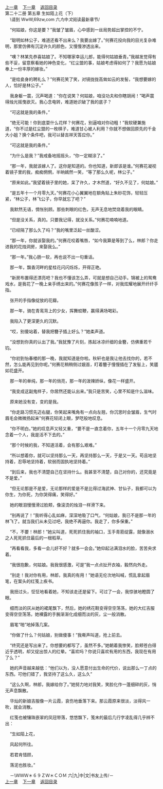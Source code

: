 
[上一章](https://github.com/xiaominghe2014/spider_book/blob/master/book/知北游/第271章.md)&nbsp;&nbsp;&nbsp;&nbsp;[下一章](https://github.com/xiaominghe2014/spider_book/blob/master/book/知北游/第273章.md)&nbsp;&nbsp;&nbsp;&nbsp;[返回目录](https://github.com/xiaominghe2014/spider_book/blob/master/book/知北游/README.md)
<br /> 第二十二册 第五章 生如陌上花（下）<br />
        \请到 WwW,69zw,com 六*九*中*文*阅读最新章节/

    “何姑娘，你这是要？”我皱了皱眉，心中感到一丝局势超出掌控的不宁。

    “聪明如林公子，难道还看不出来么？我要出嫁了。”何赛花投向我的目光复杂难明，那里仿佛有沉淀许久的颜色，又慢慢渗透出来。

    “噢？林某先恭喜姑娘了。不知哪家幸运儿郎，能得何姑娘垂青。”我越发觉得有些不妥，留意察看她的神色变化，“红尘盟的事，姑娘考虑得如何了？我愿为姑娘奉上一份丰厚的嫁妆。”

    “是给妾身的聘礼么？”何赛花笑了笑，对镜拢拢高耸如云的发髻，“我想要嫁的人，恰好是林公子。”

    我身躯一震，沉声喝道：“你在说笑？何姑娘，咱没功夫和你瞎胡闹！”喝声震得烛光摇曳欲灭。我心念电转，难道她识破了我的底子？

    “可这就是我的条件。”

    “绝无可能！你到底耍什么花样？何赛花，别逼咱对你动粗！”我软硬兼施道，“你不过是红尘盟的一枚棋子，难道甘心被人利用？你就不想做回原先的千金大小姐？换个条件吧，我可以替吉祥天答应你。”

    “可这就是我的条件。”

    “为什么是我？”我戒备地摇摇头，“你一定糊涂了。”

    “那一年，我就该嫁人了。这你是知道的。你也知道，新郎该是谁。”何赛花凝视着镜子里的我，痴痴惘惘，半晌嫣然一笑，“等了那么久呢，林公子。”

    “原来如此。”我望着镜子里的她，呆了许久，才木然道，“好久不见了，何姑娘。”

    “是五年十一个月零九天。”何赛花小心翼翼地在额角贴上朱砂花饰，轻轻压紧，“林公子，林飞公子，你早就忘了吧？”

    我默然无语，惆怅别顾。那些刺眼的红色，无声无息地焚烧着我的眼睛。

    “但是没关系，真的。只要我记得，就没关系。”何赛花喃喃地道。

    “已经隔了那么久了吗？”我的嘴里泛起一丝酸涩。

    “那一年，你就该娶我的。”何赛花咬着嘴唇，“如今我算是等到了么，林郎？你走进我的花烛洞房，来娶我么。”

    “那一年。”我心肠一软，再也说不出一句重话。

    那一年，飘香河畔的星桂花闪闪烁烁，开得正艳。

    “新房布置得还漂亮吧？我也不懂该怎么弄，可就是想自己动手。锦被上的鸳鸯戏水，是我花了一晚上亲手绣出来的。”何赛花像孩子一样，对我炫耀地展开纤纤手指。

    张开的手指像绽放的花瓣。

    那一年，骑在青鸾背上的少女，挥舞蛟鞭，赢得满场喝彩。

    我陷入了更深更久的沉默。

    “哎，别傻站着，替我把簪子插上好么？”她柔声道。

    “没想到你真的认出了我。”我犹豫了片刻，拣起冰凉纤细的金簪，仿佛重若千钧。

    “你初到怡春楼的那一晚，我就知道是你啦。秋轩也是我让他去找你的，若不然，怎么能再见到你呢。”何赛花稍稍侧过娥首，盯着簪子慢慢插在了发髻上，笑靥如花盛开。

    那一年的单纯，那一年的俏亮，那一年的泼辣娇纵，像花一样盛开。

    “我变成这副鬼样子，你居然还能认出来。”我只是苦笑，心里不知是什么滋味。

    原来她没有变，变的是我。

    “你走路习惯先迈右腿，你笑起来嘴角有一点向左翘，你沉思时会皱眉，生气时眉毛会微微扬起来”何赛花轻闭上眼，梦呓般地叹息。

    “你不明白。”她的叹息声又轻又重，“要不是一直念着你，五年十一个月零九天地念着一个人，我是活不下去的。”

    “那个时候的我，不知道活着，会有那么艰难。”

    “所以想着你，就可以坚持那么一天，再坚持那么一天，于是又一天。苟且地坚持着，忍辱地坚持着，软弱而固执地坚持着。”

    “到后来，我也不清楚自己在坚持什么。我甚至不清楚，自己对你的，还究竟是不是爱。”

    “但无论那是不是爱，无论那样的爱是不是比得过海武神、甘仙子，我都可以为你生，为你死，为你哭得痛，笑得好。”

    她的眼泪慢慢滑过脸颊，像滚烫的烛泪一样滑下来。

    “别再说了！”我听得心乱如麻，深深地吸了口气，“何姑娘，我已不是那一年的林飞了。就当我们从未见过吧，我绝不再逼你。我走了，你多保重。”

    “不，不要！林郎！”她尖叫道，死死抓住我的袖口，玉手青筋绽露，就像溺水之人死死抓住最后的一根稻草。

    “再看看我，多看一会儿好不好？就多一会会。”她仰起沾满泪水的脸，苦苦央求着。

    “我很抱歉，何姑娘。我我很感激，可是”我一点点扯开衣袖，毅然向外走。

    “别走！我对你有用，林郎，我真的有用！”她语无伦次地叫喊，慌乱拿起眉笔，在案头的红笺上疾书。

    我扭过头，怔怔地看着她，不知该走还是留下。可过了一会，我惊骇地瞪圆了眼。

    细而淡的灰从她的裙尾飘下，然后，她的绣花鞋变得空空荡荡，她的大红吉服变得空空荡荡，她裸露的手腕渐渐化成细而淡的灰，尘一般消散。

    眉笔“啪”地掉落几案。

    “你做了什么？何姑娘，别做傻事！”我嘶声叫道，抢上前去。

    “终究还是写出来了。你想要的都写了，虽然不多。”她朝着我惨笑，脸颊苍白得近乎透明，却又绽出惊人的红晕。“喜欢吗？你说只喜欢有用的东西，我现在有用了么？”

    她的声音越来越低：“他们以为，没人愿意付出生命的代价，说出那么一丁点的东西。可他们错了，我坚持了这么久，这么久”

    “这么久啊，林郎，我嫁给你了。”她努力地对我笑，笑脸化作一蓬细碎的灰，悄无声息飘散。

    华灿的新娘吉服像一片云霞，哀伤地垂落下来。那云霞原来很淡，淡得风一吹，就会消散。

    红笺也被镶珠嵌翠的凤冠带落，悠悠飘下，笺末的最后几行字凌乱得几乎辨不出：

    “生如陌上花，

    风起何所往。

    若君肯惜顾，

    落泥也胜妆。”

    －\ＷＷＷ＊６９ＺＷ＊ＣＯＭ 六|九|中|文|书友上传/－
  <br />
[上一章](https://github.com/xiaominghe2014/spider_book/blob/master/book/知北游/第271章.md)&nbsp;&nbsp;&nbsp;&nbsp;[下一章](https://github.com/xiaominghe2014/spider_book/blob/master/book/知北游/第273章.md)&nbsp;&nbsp;&nbsp;&nbsp;[返回目录](https://github.com/xiaominghe2014/spider_book/blob/master/book/知北游/README.md)
